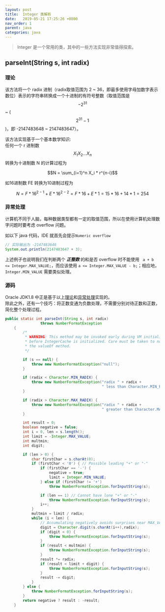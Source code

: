 ```yaml
---
layout: post
title:  Integer 类解析
date:   2019-05-21 17:25:26 +0800
nav_order: 1
parent: java
categories: java
---
```


<!-- 加入数学公式库 -->
<head>
<script type="text/javascript" src="https://cdn.mathjax.org/mathjax/latest/MathJax.js?config=default"></script>
</head>

> Integer 是一个常用的类，其中的一些方法实现非常值得探索。

## parseInt(String s, int radix)
### 理论
该方法将一个 radix 进制（radix取值范围为 2 ~ 36，即最多使用字母加数字表示数位）表示的字符串转换成一个十进制的有符号整数（取值范围是 $$-2^{31}$$ ~ ($$2^{31}-1$$)，即 -2147483648 ~ 2147483647）。

该方法实现基于一个基本数学知识:  
任何一个 r 进制数 $$X_1X_2...X_n$$ 转换为十进制数 N 的计算过程为

$$N = \sum_{i=1}^n X_i * r^{n-i}$$

如16进制数 FE 转换为10进制过程为  

$$N = F * 16^{2-1} + E * 16^{2-2}
    = F * 16 + E * 1 
    = 15 * 16 + 14 * 1 
    = 254$$

### 异常处理
计算机不同于人脑，每种数据类型都有一定的取值范围，所以在使用计算机处理数字问题时要考虑 overflow 问题。

如以下 java 代码，IDE 就首先会提示```Numeric overflow```
```java
// 实际输出为 -2147483646
System.out.println(2147483647 + 3);
```
上述例子也说明我们在判断两个 ***正整数*** 的和是否 overflow 时不能使用 ``` a + b <= Integer.MAX_VALUE;```，而应该使用 ```a <= Integer.MAX_VALUE - b;```；相应地，```Integer.MIN_VALUE``` 需要类似处理。
### 源码
Oracle JDK1.8 中正是基于以上[理论](#理论)和[异常处理](#异常处理)实现的。  
除此之外，还有一个技巧：将正数变通为负数处理，不需要分别对待正数和正数，简化整个处理过程。
```java
public static int parseInt(String s, int radix)
                throws NumberFormatException
    {
        /*
         * WARNING: This method may be invoked early during VM initialization
         * before IntegerCache is initialized. Care must be taken to not use
         * the valueOf method.
         */

        if (s == null) {
            throw new NumberFormatException("null");
        }

        if (radix < Character.MIN_RADIX) {
            throw new NumberFormatException("radix " + radix +
                                            " less than Character.MIN_RADIX");
        }

        if (radix > Character.MAX_RADIX) {
            throw new NumberFormatException("radix " + radix +
                                            " greater than Character.MAX_RADIX");
        }

        int result = 0;
        boolean negative = false;
        int i = 0, len = s.length();
        int limit = -Integer.MAX_VALUE;
        int multmin;
        int digit;

        if (len > 0) {
            char firstChar = s.charAt(0);
            if (firstChar < '0') { // Possible leading "+" or "-"
                if (firstChar == '-') {
                    negative = true;
                    limit = Integer.MIN_VALUE;
                } else if (firstChar != '+')
                    throw NumberFormatException.forInputString(s);

                if (len == 1) // Cannot have lone "+" or "-"
                    throw NumberFormatException.forInputString(s);
                i++;
            }
            multmin = limit / radix;
            while (i < len) {
                // Accumulating negatively avoids surprises near MAX_VALUE
                digit = Character.digit(s.charAt(i++),radix);
                if (digit < 0) {
                    throw NumberFormatException.forInputString(s);
                }
                if (result < multmin) {
                    throw NumberFormatException.forInputString(s);
                }
                result *= radix;
                if (result < limit + digit) {
                    throw NumberFormatException.forInputString(s);
                }
                result -= digit;
            }
        } else {
            throw NumberFormatException.forInputString(s);
        }
        return negative ? result : -result;
    }
```